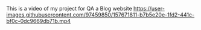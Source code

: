 This is a video of my project for QA a Blog website
https://user-images.githubusercontent.com/97459850/157671811-b7b5e20e-1fd2-441c-bf0c-0dc9669db71b.mp4

